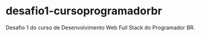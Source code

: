 # desafio1-cursoprogramadorbr
 Desafio 1 do curso de Desenvolvimento Web Full Stack do Programador BR.
